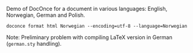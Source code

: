 Demo of DocOnce for a document in various languages: English, Norwegian,
German and Polish.

```
doconce format html Norwegian --encoding=utf-8 --language=Norwegian
```

Note: Preliminary problem with compiling LaTeX version in German (`german.sty` handling).
